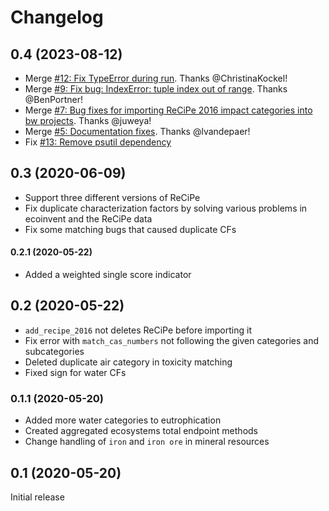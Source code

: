 # Changelog

## 0.4 (2023-08-12)

* Merge [#12: Fix TypeError during run](https://github.com/brightway-lca/bw_recipe_2016/pull/12). Thanks @ChristinaKockel!
* Merge [#9: Fix bug: IndexError: tuple index out of range](https://github.com/brightway-lca/bw_recipe_2016/pull/9). Thanks @BenPortner!
* Merge [#7: Bug fixes for importing ReCiPe 2016 impact categories into bw projects](https://github.com/brightway-lca/bw_recipe_2016/pull/7). Thanks @juweya!
* Merge [#5: Documentation fixes](https://github.com/brightway-lca/bw_recipe_2016/pull/5). Thanks @lvandepaer!
* Fix [#13: Remove psutil dependency](https://github.com/brightway-lca/bw_recipe_2016/issues/13)

## 0.3 (2020-06-09)

* Support three different versions of ReCiPe
* Fix duplicate characterization factors by solving various problems in ecoinvent and the ReCiPe data
* Fix some matching bugs that caused duplicate CFs

#### 0.2.1 (2020-05-22)

* Added a weighted single score indicator

## 0.2 (2020-05-22)

* `add_recipe_2016` not deletes ReCiPe before importing it
* Fix error with `match_cas_numbers` not following the given categories and subcategories
* Deleted duplicate air category in toxicity matching
* Fixed sign for water CFs

### 0.1.1 (2020-05-20)

* Added more water categories to eutrophication
* Created aggregated ecosystems total endpoint methods
* Change handling of `iron` and `iron ore` in mineral resources

## 0.1 (2020-05-20)

Initial release
